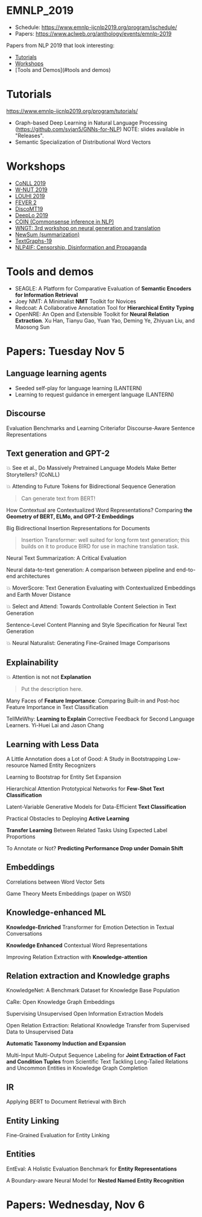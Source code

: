 # EMNLP_2019

- Schedule: https://www.emnlp-ijcnlp2019.org/program/ischedule/
- Papers: https://www.aclweb.org/anthology/events/emnlp-2019

Papers from NLP 2019 that look interesting:

- [Tutorials](#tutorials)
- [Workshops](#workshops)
- [Tools and Demos](#tools and demos)


# Tutorials

https://www.emnlp-ijcnlp2019.org/program/tutorials/
- Graph-based Deep Learning in Natural Language
Processing (https://github.com/svjan5/GNNs-for-NLP) NOTE: slides available in "Releases".
- Semantic Specialization of Distributional Word Vectors

# Workshops

- [CoNLL 2019](http://www.conll.org/)
- [W-NUT 2019](http://noisy-text.github.io/)
- [LOUHI 2019](http://louhi2019.fbk.eu/)
- [FEVER 2](http://fever.ai/)
- [DiscoMT19](https://www.idiap.ch/workshop/DiscoMT)
- [DeepLo 2019](https://sites.google.com/view/deeplo19/)
- [COIN (Commonsense inference in NLP)](http://www.coli.uni-saarland.de/~mroth/COIN/)
- [WNGT: 3rd workshop on neural generation and translation](https://sites.google.com/view/wngt19/home)
- [NewSum (summarization)](https://summarization2019.github.io/)
- [TextGraphs-19](https://sites.google.com/view/textgraphs2019)
- [NLP4IF: Censorship, Disinformation and Propaganda](http://www.netcopia.net/nlp4if/)

# Tools and demos

- SEAGLE: A Platform for Comparative Evaluation of **Semantic Encoders for Information Retrieval**
- Joey NMT: A Minimalist **NMT** Toolkit for Novices
- Redcoat: A Collaborative Annotation Tool for **Hierarchical Entity Typing**
- OpenNRE: An Open and Extensible Toolkit for **Neural Relation Extraction**. Xu Han, Tianyu Gao, Yuan Yao, Deming Ye, Zhiyuan Liu, and Maosong Sun  

# Papers: Tuesday Nov 5

## Language learning agents
 
- Seeded self-play for language learning (LANTERN)
- Learning to request guidance in emergent language (LANTERN)

## Discourse

Evaluation Benchmarks and Learning Criteriafor Discourse-Aware Sentence Representations


## Text generation and GPT-2

:boom: See et al., Do Massively Pretrained Language Models Make Better Storytellers? (CoNLL)

:boom: Attending to Future Tokens for Bidirectional Sequence Generation
> Can generate text from BERT!

How Contextual are Contextualized Word Representations? Comparing **the Geometry of BERT, ELMo, and GPT-2 Embeddings**

Big Bidirectional Insertion Representations for Documents
> Insertion Transformer: well suited for long form text generation; this builds on it to produce BIRD for use in machine translation task.

Neural Text Summarization: A Critical Evaluation

Neural data-to-text generation: A comparison between pipeline and end-to-end architectures

:boom: MoverScore: Text Generation Evaluating with Contextualized Embeddings and Earth Mover Distance

:boom: Select and Attend: Towards Controllable Content Selection in Text Generation

Sentence-Level Content Planning and Style Specification for Neural Text Generation

:boom: Neural Naturalist: Generating Fine-Grained Image Comparisons

## Explainability

:boom: Attention is not not **Explanation**
> Put the description here.

Many Faces of **Feature Importance**: Comparing Built-in and Post-hoc Feature Importance in Text Classification

TellMeWhy: **Learning to Explain** Corrective Feedback for Second Language Learners. Yi-Huei Lai and Jason Chang

## Learning with Less Data

A Little Annotation does a Lot of Good: A Study in Bootstrapping Low-resource Named Entity Recognizers

Learning to Bootstrap for Entity Set Expansion

Hierarchical Attention Prototypical Networks for **Few-Shot Text Classification**

Latent-Variable Generative Models for Data-Efficient **Text Classification**

Practical Obstacles to Deploying **Active Learning**

**Transfer Learning** Between Related Tasks Using Expected Label Proportions

To Annotate or Not? **Predicting Performance Drop under Domain Shift**

## Embeddings

Correlations between Word Vector Sets

Game Theory Meets Embeddings (paper on WSD)

## Knowledge-enhanced ML

**Knowledge-Enriched** Transformer for Emotion Detection in Textual Conversations

**Knowledge Enhanced** Contextual Word Representations

Improving Relation Extraction with **Knowledge-attention**

## Relation extraction and Knowledge graphs

KnowledgeNet: A Benchmark Dataset for Knowledge Base Population

CaRe: Open Knowledge Graph Embeddings

Supervising Unsupervised Open Information Extraction Models

Open Relation Extraction: Relational Knowledge Transfer from Supervised Data to Unsupervised Data

**Automatic Taxonomy Induction and Expansion**

Multi-Input Multi-Output Sequence Labeling for **Joint Extraction of Fact and Condition Tuples** from Scientific Text
Tackling Long-Tailed Relations and Uncommon Entities in Knowledge Graph Completion

## IR 

Applying BERT to Document Retrieval with Birch

## Entity Linking

Fine-Grained Evaluation for Entity Linking

## Entities

EntEval: A Holistic Evaluation Benchmark for **Entity Representations**

A Boundary-aware Neural Model for **Nested Named Entity Recognition**

# Papers: Wednesday, Nov 6
